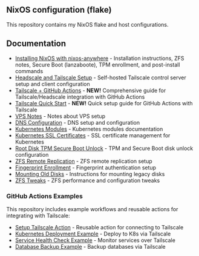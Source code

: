 ## NixOS configuration (flake)

This repository contains my NixOS flake and host configurations.

## Documentation

- [Installing NixOS with nixos-anywhere](docs/INSTALL_NIXOS_ANYWHERE.md) - Installation instructions, ZFS notes, Secure Boot (lanzaboote), TPM enrollment, and post-install commands
- [Headscale and Tailscale Setup](docs/HEADSCALE_SETUP.md) - Self-hosted Tailscale control server setup and client configuration
- [Tailscale + GitHub Actions](docs/TAILSCALE_GITHUB_ACTIONS.md) - **NEW!** Comprehensive guide for Tailscale/Headscale integration with GitHub Actions
- [Tailscale Quick Start](docs/TAILSCALE_QUICKSTART.md) - **NEW!** Quick setup guide for GitHub Actions with Tailscale
- [VPS Notes](docs/vps-notes.md) - Notes about VPS setup
- [DNS Configuration](docs/DNS.md) - DNS setup and configuration
- [Kubernetes Modules](docs/KUBERNETES_MODULES.md) - Kubernetes modules documentation
- [Kubernetes SSL Certificates](docs/KUBERNETES_SSL_CERTIFICATES.md) - SSL certificate management for Kubernetes
- [Root Disk TPM Secure Boot Unlock](docs/ROOT_DISK_TPM_SECURE_BOOT_UNLOCK.md) - TPM and Secure Boot disk unlock configuration
- [ZFS Remote Replication](docs/ZFS_REMOTE_REPLICATION.md) - ZFS remote replication setup
- [Fingerprint Enrollment](docs/fingerprint-enrollment.md) - Fingerprint authentication setup
- [Mounting Old Disks](docs/mounting-old-disks.md) - Instructions for mounting legacy disks
- [ZFS Tweaks](docs/zfs-tweaks.md) - ZFS performance and configuration tweaks

### GitHub Actions Examples

This repository includes example workflows and reusable actions for integrating with Tailscale:
- [Setup Tailscale Action](.github/actions/setup-tailscale/) - Reusable action for connecting to Tailscale
- [Kubernetes Deployment Example](.github/workflows/deploy-k8s-example.yml) - Deploy to K8s via Tailscale
- [Service Health Check Example](.github/workflows/service-health-check-example.yml) - Monitor services over Tailscale
- [Database Backup Example](.github/workflows/database-backup-example.yml) - Backup databases via Tailscale
